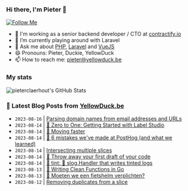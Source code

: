 ### Hi there, I'm Pieter 👋  
[![Follow Me](https://img.shields.io/github/followers/pieterclaerhout?label=Follow&style=social)](https://github.com/pieterclaerhout)

- 🏢 I'm working as a senior backend developer / CTO at [contractify.io](https://contractify.io)
- 🌱 I’m currently playing around with Laravel
- 💬 Ask me about [PHP](https://php.net), [Laravel](http://laravel.com) and [VueJS](https://vuejs.org)
- 😄 Pronouns: Pieter, Duckie, YellowDuck
- 📫 How to reach me: pieter@yellowduck.be

### My stats

![pieterclaerhout's GitHub Stats](https://github-readme-stats.vercel.app/api?username=pieterclaerhout&show_icons=true&count_private=true&line_height=40)

### 📩 Latest Blog Posts from [YellowDuck.be](https://www.yellowduck.be/)
<!-- BLOG-POST-LIST:START -->
- `2023-08-16` | [Parsing domain names from email addresses and URLs](https://www.yellowduck.be/posts/parsing-domain-names-from-email-addresses-and-urls)  
- `2023-08-14` | [🔗 Zero to One: Getting Started with Label Studio](https://www.yellowduck.be/posts/zero-to-one-getting-started-with-label-studio)  
- `2023-08-14` | [🔗 Moving faster](https://www.yellowduck.be/posts/moving-faster)  
- `2023-08-14` | [🔗 6 mistakes we&#39;ve made at PostHog &lpar;and what we learned&rpar;](https://www.yellowduck.be/posts/6-mistakes-weve-made-at-posthog-and-what-we-learned)  
- `2023-08-14` | [Intersecting multiple slices](https://www.yellowduck.be/posts/intersecting-multiple-slices)  
- `2023-08-14` | [🔗 Throw away your first draft of your code](https://www.yellowduck.be/posts/throw-away-your-first-draft-of-your-code)  
- `2023-08-14` | [🔗 tint: 🌈 slog.Handler that writes tinted logs](https://www.yellowduck.be/posts/tint-slog-handler-that-writes-tinted-logs)  
- `2023-08-13` | [🔗 Writing Clean Functions in Go](https://www.yellowduck.be/posts/writing-clean-functions-in-go)  
- `2023-08-13` | [🔗 Moeten we een fietshelm verplichten?](https://www.yellowduck.be/posts/moeten-we-een-fietshelm-verplichten)  
- `2023-08-12` | [Removing duplicates from a slice](https://www.yellowduck.be/posts/removing-duplicates-from-a-slice)  

<!-- BLOG-POST-LIST:END -->
